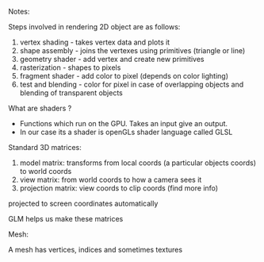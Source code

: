 Notes:

Steps involved in rendering 2D object are as follows:

1. vertex shading - takes vertex data and plots it
2. shape assembly - joins the vertexes using primitives (triangle or line)
3. geometry shader - add vertex and create new primitives
4. rasterization - shapes to pixels
5. fragment shader - add color to pixel (depends on  color lighting)
6. test and blending - color for pixel in case of overlapping objects and blending of transparent objects

What are shaders ?

- Functions which run on the GPU. Takes an input give an output. 
- In our case its a shader is openGLs shader language called GLSL

Standard 3D matrices:

1. model matrix: transforms from local coords (a particular objects coords) to world coords
2. view matrix: from world coords to how a camera sees it
3. projection matrix: view coords to clip coords (find more info)

projected to screen coordinates automatically

GLM helps us make these matrices

Mesh:

A mesh has vertices, indices and sometimes textures